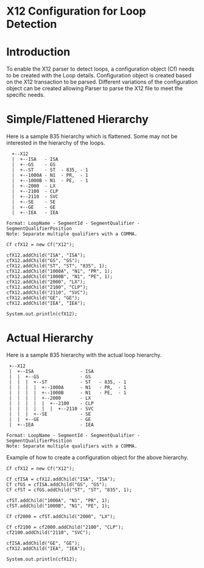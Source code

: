 # X12 Configuration for Loop Detection

# Introduction #

To enable the X12 parser to detect loops, a configuration object (Cf) needs to be created with the Loop details. Configuration object is created based on the X12 transaction to be parsed. Different variations of the configuration object can be created allowing Parser to parse the X12 file to meet the specific needs.

# Simple/Flattened Hierarchy #

Here is a sample 835 hierarchy which is flattened. Some may not be interested in the hierarchy of the loops.

```
  +--X12
  |  +--ISA   - ISA
  |  +--GS    - GS
  |  +--ST    - ST  - 835, - 1
  |  +--1000A - N1  - PR,  - 1
  |  +--1000B - N1  - PE,  - 1
  |  +--2000  - LX
  |  +--2100  - CLP
  |  +--2110  - SVC
  |  +--SE    - SE  
  |  +--GE    - GE  
  |  +--IEA   - IEA

Format: LoopName - SegmentId - SegmentQualifier - SegmentQualifierPosition
Note: Separate multiple qualifiers with a COMMA.
```

```
Cf cfX12 = new Cf("X12");

cfX12.addChild("ISA", "ISA");
cfX12.addChild("GS", "GS");
cfX12.addChild("ST", "ST", "835", 1);
cfX12.addChild("1000A", "N1", "PR", 1);
cfX12.addChild("1000B", "N1", "PE", 1);
cfX12.addChild("2000", "LX");
cfX12.addChild("2100", "CLP");
cfX12.addChild("2110", "SVC");
cfX12.addChild("GE", "GE");
cfX12.addChild("IEA", "IEA");

System.out.println(cfX12);

```

# Actual Hierarchy #

Here is a sample 835 hierarchy with the actual loop hierarchy.

```
 +--X12
 |  +--ISA                 - ISA
 |  |  +--GS               - GS
 |  |  |  +--ST            - ST   - 835, - 1
 |  |  |  |  +--1000A      - N1   - PR,  - 1
 |  |  |  |  +--1000B      - N1   - PE,  - 1
 |  |  |  |  +--2000       - LX
 |  |  |  |  |  +--2100    - CLP
 |  |  |  |  |  |  +--2110 - SVC
 |  |  |  +--SE            - SE
 |  |  +--GE               - GE
 |  +--IEA                 - IEA

Format: LoopName - SegmentId - SegmentQualifier - SegmentQualifierPosition
Note: Separate multiple qualifiers with a COMMA.
```

Example of how to create a configuration object for the above hierarchy.

```
Cf cfX12 = new Cf("X12");

Cf cfISA = cfX12.addChild("ISA", "ISA");
Cf cfGS = cfISA.addChild("GS", "GS");
Cf cfST = cfGS.addChild("ST", "ST", "835", 1);

cfST.addChild("1000A", "N1", "PR", 1);
cfST.addChild("1000B", "N1", "PE", 1);

Cf cf2000 = cfST.addChild("2000", "LX");

Cf cf2100 = cf2000.addChild("2100", "CLP");
cf2100.addChild("2110", "SVC");

cfISA.addChild("GE", "GE");
cfX12.addChild("IEA", "IEA");

System.out.println(cfX12);
```
